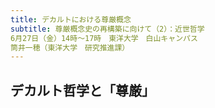 ```yaml
---
title: デカルトにおける尊厳概念
subtitle: 尊厳概念史の再構築に向けて（2）：近世哲学  
6月27日（金）14時～17時　東洋大学　白山キャンパス  
筒井一穂（東洋大学　研究推進課）
---
```


## デカルト哲学と「尊厳」
